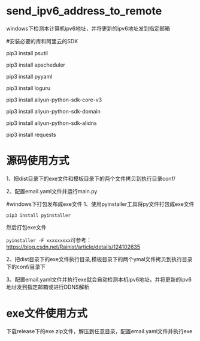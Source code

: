 # send_ipv6_address_to_remote
windows下检测本计算机ipv6地址，并将更新的ipv6地址发到指定邮箱


#安装必要的库和阿里云的SDK

pip3 install psutil

pip3 install apscheduler

pip3 install pyyaml

pip3 install loguru

pip3 install aliyun-python-sdk-core-v3

pip3 install aliyun-python-sdk-domain

pip3 install aliyun-python-sdk-alidns

pip3 install requests


# 源码使用方式
1、把dist目录下的exe文件和模板目录下的两个文件拷贝到执行目录conf/

2、配置email.yaml文件并运行main.py


#windows下打包发布成exe文件
1、使用pyinstaller工具将py文件打包成exe文件

`pip3 install pyinstaller`

然后打包exe文件

`pyinstaller -F xxxxxxxxx`可参考：https://blog.csdn.net/Rainist/article/details/124102635

2、把dist目录下的exe文件执行目录,模板目录下的两个ymal文件拷贝到执行目录下的conf/目录下

3、配置email.yaml文件并执行exe就会自动检测本机ipv6地址，并将更新的ipv6地址发到指定邮箱或进行DDNS解析

# exe文件使用方式
下载release下的exe.zip文件，解压到任意目录，配置email.yaml文件并执行exe